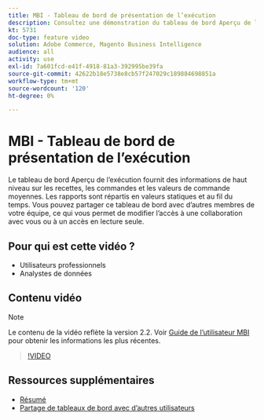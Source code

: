 ```yaml
---
title: MBI - Tableau de bord de présentation de l’exécution
description: Consultez une démonstration du tableau de bord Aperçu de l’exécution fourni par l’IMS.
kt: 5731
doc-type: feature video
solution: Adobe Commerce, Magento Business Intelligence
audience: all
activity: use
exl-id: 7a601fcd-e41f-4918-81a3-392995be39fa
source-git-commit: 42622b18e5738e8cb57f247029c189884698851a
workflow-type: tm+mt
source-wordcount: '120'
ht-degree: 0%

---
```


# MBI - Tableau de bord de présentation de l’exécution

Le tableau de bord Aperçu de l’exécution fournit des informations de haut niveau sur les recettes, les commandes et les valeurs de commande moyennes. Les rapports sont répartis en valeurs statiques et au fil du temps. Vous pouvez partager ce tableau de bord avec d’autres membres de votre équipe, ce qui vous permet de modifier l’accès à une collaboration avec vous ou à un accès en lecture seule.

## Pour qui est cette vidéo ?

- Utilisateurs professionnels
- Analystes de données

## Contenu vidéo

>[!NOTE]
>
>Le contenu de la vidéo reflète la version 2.2. Voir [Guide de l’utilisateur MBI](https://docs.magento.com/mbi/) pour obtenir les informations les plus récentes.

>[!VIDEO](https://video.tv.adobe.com/v/35986?quality=12&learn=on)

## Ressources supplémentaires

- [Résumé](https://docs.magento.com/mbi/data-user/dashboards/dashboards-pro.html#executive-summary-guest-checkout-allowed)
- [Partage de tableaux de bord avec d’autres utilisateurs](https://docs.magento.com/mbi/data-user/dashboards/share-dashboard-with-users.html)
